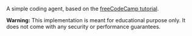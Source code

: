 A simple coding agent, based on the [freeCodeCamp tutorial](https://www.freecodecamp.org/news/build-an-ai-coding-agent-with-python-and-gemini/). 

**Warning:** This implementation is meant for educational purpose only. It does not come with any security or performance guarantees.
